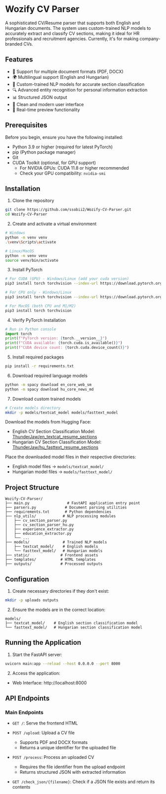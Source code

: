 # Wozify CV Parser

A sophisticated CV/Resume parser that supports both English and Hungarian documents. The system uses custom-trained NLP models to accurately extract and classify CV sections, making it ideal for HR professionals and recruitment agencies. Currently, it's for making company-branded CVs.

## Features

- 📄 Support for multiple document formats (PDF, DOCX)
- 🌍 Multilingual support (English and Hungarian)
- 🤖 Custom-trained NLP models for accurate section classification
- 🔍 Advanced entity recognition for personal information extraction
- 📊 Structured JSON output
- 🎨 Clean and modern user interface
- 🔄 Real-time preview functionality

## Prerequisites

Before you begin, ensure you have the following installed:
- Python 3.9 or higher (required for latest PyTorch)
- pip (Python package manager)
- Git
- CUDA Toolkit (optional, for GPU support)
  - For NVIDIA GPUs: CUDA 11.8 or higher recommended
  - Check your GPU compatibility: `nvidia-smi`

## Installation

1. Clone the repository
```bash
git clone https://github.com/ssobii2/Wozify-CV-Parser.git
cd Wozify-CV-Parser
```

2. Create and activate a virtual environment
```bash
# Windows
python -m venv venv
.\venv\Scripts\activate

# Linux/MacOS
python -m venv venv
source venv/bin/activate
```

3. Install PyTorch
```bash
# For CUDA (GPU) - Windows/Linux (add your cuda version)
pip3 install torch torchvision --index-url https://download.pytorch.org/whl/{YOUR_CUDA_VERSION}

# For CPU only - Windows/Linux
pip3 install torch torchvision --index-url https://download.pytorch.org/whl/cpu

# For MacOS (both CPU and M1/M2)
pip3 install torch torchvision
```

4. Verify PyTorch Installation
```python
# Run in Python console
import torch
print(f"PyTorch version: {torch.__version__}")
print(f"CUDA available: {torch.cuda.is_available()}")
print(f"CUDA device count: {torch.cuda.device_count()}")
```

5. Install required packages
```bash
pip install -r requirements.txt
```

6. Download required language models
```bash
python -m spacy download en_core_web_sm
python -m spacy download hu_core_news_md
```

7. Download custom trained models
```bash
# Create models directory
mkdir -p models/textcat_model models/fasttext_model
```
Download the models from Hugging Face:
- English CV Section Classification Model: [ThunderJaw/en_textcat_resume_sections](https://huggingface.co/ThunderJaw/en_textcat_resume_sections)
- Hungarian CV Section Classification Model: [ThunderJaw/hu_fasttext_resume_sections](https://huggingface.co/ThunderJaw/hu_fasttext_resume_sections)

Place the downloaded model files in their respective directories:
- English model files → `models/textcat_model/`
- Hungarian model files → `models/fasttext_model/`

## Project Structure

```
Wozify-CV-Parser/
├── main.py                 # FastAPI application entry point
├── parsers.py             # Document parsing utilities
├── requirements.txt       # Python dependencies
├── nlp_utils/            # NLP processing modules
│   ├── cv_section_parser.py
│   ├── cv_section_parser_hu.py
│   ├── experience_extractor.py
│   ├── education_extractor.py
│   └── ...
├── models/               # Trained NLP models
│   ├── textcat_model/    # English models
│   └── fasttext_model/   # Hungarian models
├── static/              # Frontend assets
├── templates/           # HTML templates
├── outputs/             # Processed outputs
```

## Configuration

1. Create necessary directories if they don't exist:
```bash
mkdir -p uploads outputs
```

2. Ensure the models are in the correct location:
```
models/
├── textcat_model/    # English section classification model
└── fasttext_model/   # Hungarian section classification model
```

## Running the Application

1. Start the FastAPI server:
```bash
uvicorn main:app --reload --host 0.0.0.0 --port 8000
```

2. Access the application:
- Web Interface: http://localhost:8000

## API Endpoints

### Main Endpoints
- `GET /`: Serve the frontend HTML

- `POST /upload`: Upload a CV file
  - Supports PDF and DOCX formats
  - Returns a unique identifier for the uploaded file

- `POST /process`: Process an uploaded CV
  - Requires the file identifier from the upload endpoint
  - Returns structured JSON with extracted information

- `GET /check_json/{filename}`: Check if a JSON file exists and return its contents
